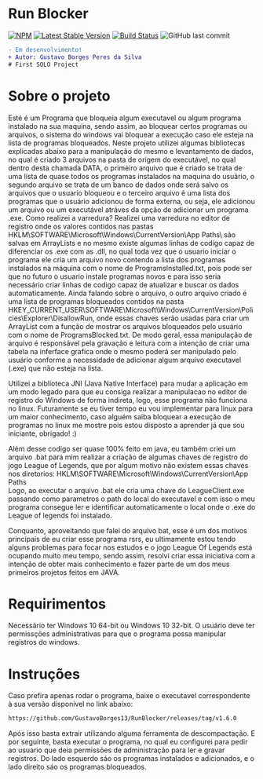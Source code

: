 # Run Blocker
[![NPM](https://img.shields.io/npm/l/react)](https://github.com/GustavoBorges13/RunBlocker/blob/main/LICENSE) 
[![Latest Stable Version](https://img.shields.io/badge/version-v1.6.0-blue)](https://github.com/GustavoBorges13/RunBlocker/releases)
[![Build Status](https://app.travis-ci.com/GustavoBorges13/RunBlocker.svg?branch=main)](https://app.travis-ci.com/GustavoBorges13/RunBlocker)
![GitHub last commit](https://img.shields.io/github/last-commit/GustavoBorges13/RunBlocker)

```diff
- Em desenvolvimento!
+ Autor: Gustavo Borges Peres da Silva
# First SOLO Project
```
# Sobre o projeto
 Esté é um Programa que bloqueia algum executavel ou algum programa instalado na sua maquina, sendo assim, ao bloquear certos programas ou arquivos, o sistema do windows vai bloquear a execução caso ele esteja na lista de programas bloqueados. 
 Neste projeto utilizei algumas bibliotecas explicadas abaixo para a manipulação do mesmo e levantamento de dados, no qual é criado 3 arquivos na pasta de origem do executável, no qual dentro desta chamada DATA, o primeiro arquivo que é criado se trata de uma lista de quase todos os programas instalados na maquina do usuário, o segundo arquivo se trata de um banco de dados onde será salvo os arquivos que o usuario bloqueou e o terceiro arquivo é uma lista dos programas que o usuário adicionou de forma externa, ou seja, ele adicionou um arquivo ou um executável atráves da opção de adicionar um programa .exe. 
 Como realizei a varredura? Realizei uma varredura no editor de registro onde os valores contidos nas pastas HKLM\SOFTWARE\Microsoft\Windows\CurrentVersion\App Paths\ são salvas em ArrayLists e no mesmo existe algumas linhas de codigo capaz de diferenciar os .exe com as .dll, no qual toda vez que o usuario iniciar o programa ele cria um arquivo novo contendo a lista dos programas instalados na máquina com o nome de ProgramsInstalled.txt, pois pode ser que no futuro o usuario instale programas novos e para isso seria necessário criar linhas de codigo capaz de atualizar e buscar os dados automaticamente. Ainda falando sobre o arquivo, o outro arquivo criado é uma lista de programas bloqueados contidos na pasta HKEY_CURRENT_USER\SOFTWARE\Microsoft\Windows\CurrentVersion\Policies\Explorer\DisallowRun, onde essas chaves serão usadas para criar um ArrayList com a função de mostrar os arquivos bloqueados pelo usuário com o nome de ProgramsBlocked.txt. De modo geral, essa manipulação de arquivo é responsável pela gravação e leitura com a intenção de criar uma tabela na inferface grafica onde o mesmo poderá ser manipulado pelo usuário conforme a necessidade de adicionar algum arquivo executavel (.exe) que não esteja na lista. 
 
 Utilizei a biblioteca JNI (Java Native Interface) para mudar a aplicação em um modo legado para que eu consiga realizar a manipulacao no editor de registro do Windows de forma indireta, logo, esse programa não funciona no linux.
 Futuramente se eu tiver tempo eu vou implementar para linux para um maior conhecimento, caso alguém saiba bloquear a execução de programas no linux me mostre pois estou disposto a aprender já que sou iniciante, obrigado! :)

 Além desse codigo ser quase 100% feito em java, eu também criei um arquivo .bat para mim realizar a criação de algumas chaves de registro do jogo League of Legends, que por algum motivo não existem essas chaves nos diretorios:
  HKLM\SOFTWARE\Microsoft\Windows\CurrentVersion\App Paths\
Logo, ao executar o arquivo .bat ele cria uma chave do LeagueClient.exe passando como parametros o path do local do executavel e com isso o meu programa consegue ler e identificar automaticamente o local onde o .exe do League of legends foi instalado.

Conquanto, aproveitando que falei do arquivo bat, esse é um dos motivos principais de eu criar esse programa rsrs, eu ultimamente estou tendo alguns problemas para focar nos estudos e o jogo League Of Legends está ocupando muito meu tempo, sendo assim, resolvi criar essa iniciativa com a intenção de obter mais conhecimento e fazer parte de um dos meus primeiros projetos feitos em JAVA.


# Requirimentos
Necessário ter Windows 10 64-bit ou Windows 10 32-bit.
O usuário deve ter permissções administrativas para que o programa possa manipular registros do windows.

# Instruções
Caso prefira apenas rodar o programa, baixe o executavel correspondente à sua versão disponível no link abaixo: 
```sh
https://github.com/GustavoBorges13/RunBlocker/releases/tag/v1.6.0
```

Após isso basta extrair utilizando alguma ferramenta de descompactação.
E por seguinte, basta executar o programa, no qual eu configurei para pedir ao usuario que deia permissões de administração para ler e gravar registros.
Do lado esquerdo sáo os programas instalados e adicionados, e o lado direito sáo os programas bloqueados.

